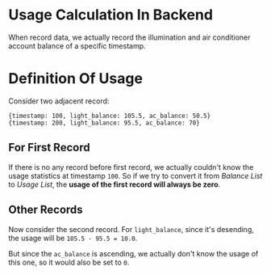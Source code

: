 # Usage Calculation In Backend

When record data, we actually record the illumination and air conditioner account balance of a specific timestamp.

# Definition Of Usage

Consider two adjacent record:

```
{timestamp: 100, light_balance: 105.5, ac_balance: 50.5}
{timestamp: 200, light_balance: 95.5, ac_balance: 70}
```

## For First Record

If there is no any record before first record, we actually couldn't know the usage statistics at timestamp `100`. So
if we try to convert it from _Balance List_ to _Usage List_, the **usage of the first record will always be zero**.

## Other Records

Now consider the second record. For `light_balance`, since it's desending, the usage will be `105.5 - 95.5 = 10.0`.

But since the `ac_balance` is ascending, we actually don't know the usage of this one, so it would also be set to `0`.